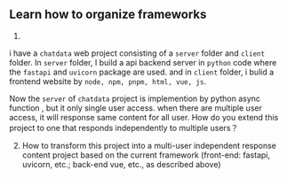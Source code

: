 ## Learn how to organize frameworks

1. 
i have a `chatdata` web project consisting of a `server` folder and `client` folder. In `server` folder, I build a api backend server in `python` code where the `fastapi` and `uvicorn` package are used. and in `client` folder, i bulid a frontend website by `node, npm, pnpm, html, vue, js`.

Now the `server` of  `chatdata` project is implemention by python async function , but it only single user access. when there are multiple user access, it will response same content for all user. How do you extend this project to one that responds independently to multiple users？

2. How to transform this project into a multi-user independent response content project based on the current framework (front-end: fastapi, uvicorn, etc.; back-end vue, etc., as described above)

